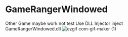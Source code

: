 # GameRangerWindowed
Other Game maybe work not test
Use DLL Injector inject GameRangerWindowed.dll
![ezgif com-gif-maker (1)](https://user-images.githubusercontent.com/35301327/173188488-873c424d-01b0-43a3-897b-d3cf5f9b1ab1.gif)
